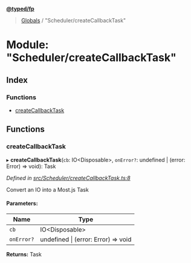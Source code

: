 **[@typed/fp](../README.md)**

> [Globals](../globals.md) / "Scheduler/createCallbackTask"

# Module: "Scheduler/createCallbackTask"

## Index

### Functions

* [createCallbackTask](_scheduler_createcallbacktask_.md#createcallbacktask)

## Functions

### createCallbackTask

▸ **createCallbackTask**(`cb`: IO\<Disposable>, `onError?`: undefined \| (error: Error) => void): Task

*Defined in [src/Scheduler/createCallbackTask.ts:8](https://github.com/TylorS/typed-fp/blob/6ccb290/src/Scheduler/createCallbackTask.ts#L8)*

Convert an IO<Disposable> into a Most.js Task

#### Parameters:

Name | Type |
------ | ------ |
`cb` | IO\<Disposable> |
`onError?` | undefined \| (error: Error) => void |

**Returns:** Task
